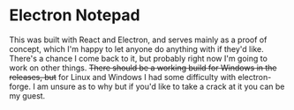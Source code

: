 # Electron Notepad

This was built with React and Electron, and serves mainly as a proof of concept, which I'm happy to let anyone do anything with if they'd like. There's a chance I come back to it, but probably right now I'm going to work on other things. ~~There should be a working build for Windows in the releases, but~~ for Linux and Windows I had some difficulty with electron-forge. I am unsure as to why but if you'd like to take a crack at it you can be my guest.